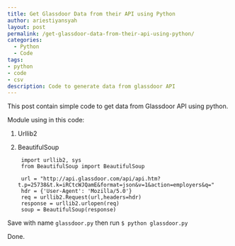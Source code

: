 ```yaml
---
title: Get Glassdoor Data from their API using Python
author: ariestiyansyah
layout: post
permalink: /get-glassdoor-data-from-their-api-using-python/
categories:
  - Python
  - Code
tags:
- python
- code
- csv
description: Code to generate data from glassdoor API
---
```

This post contain simple code to get data from Glassdoor API using python.

Module using in this code:

1. Urllib2
2. BeautifulSoup

		import urllib2, sys
		from BeautifulSoup import BeautifulSoup

		url = "http://api.glassdoor.com/api/api.htm?t.p=25738&t.k=iRCtcWJQamE&format=json&v=1&action=employers&q="
		hdr = {'User-Agent': 'Mozilla/5.0'}
		req = urllib2.Request(url,headers=hdr)
		response = urllib2.urlopen(req)
		soup = BeautifulSoup(response)

Save with name `glassdoor.py` then run `$ python glassdoor.py`

Done.
